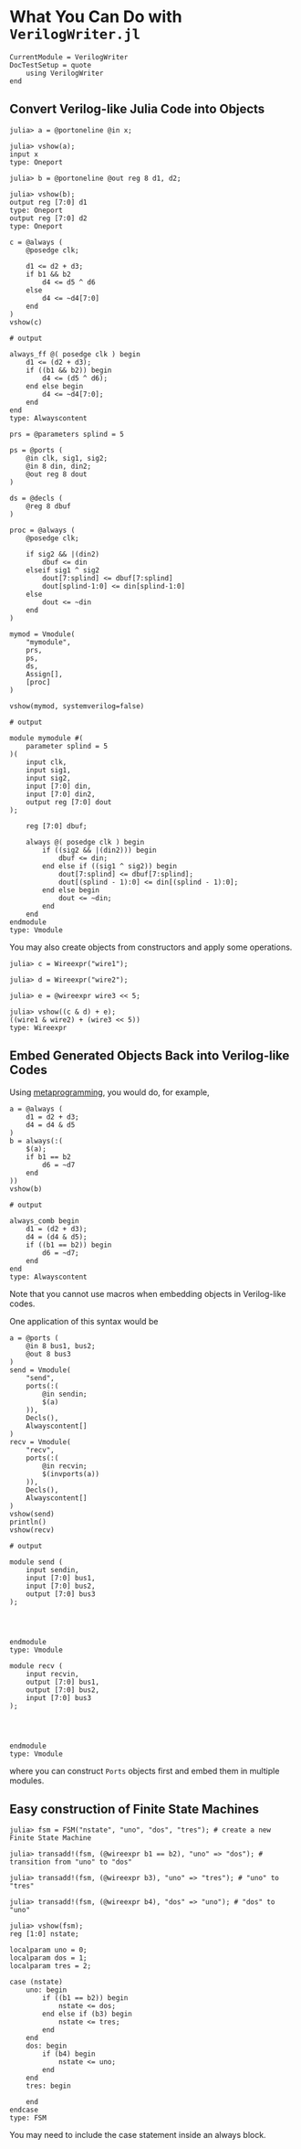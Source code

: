 # What You Can Do with `VerilogWriter.jl`

```@meta 
CurrentModule = VerilogWriter
DocTestSetup = quote
    using VerilogWriter
end
```

## Convert Verilog-like Julia Code into Objects

```jldoctest
julia> a = @portoneline @in x;

julia> vshow(a);
input x
type: Oneport

julia> b = @portoneline @out reg 8 d1, d2;

julia> vshow(b);
output reg [7:0] d1
type: Oneport
output reg [7:0] d2
type: Oneport
```
```jldoctest
c = @always (
    @posedge clk;
    
    d1 <= d2 + d3;
    if b1 && b2
        d4 <= d5 ^ d6 
    else
        d4 <= ~d4[7:0] 
    end
)
vshow(c)

# output

always_ff @( posedge clk ) begin
    d1 <= (d2 + d3);
    if ((b1 && b2)) begin
        d4 <= (d5 ^ d6);
    end else begin
        d4 <= ~d4[7:0];
    end
end
type: Alwayscontent
```
```jldoctest
prs = @parameters splind = 5

ps = @ports (
    @in clk, sig1, sig2;
    @in 8 din, din2;
    @out reg 8 dout
)

ds = @decls (
    @reg 8 dbuf
)

proc = @always (
    @posedge clk;

    if sig2 && |(din2)
        dbuf <= din 
    elseif sig1 ^ sig2
        dout[7:splind] <= dbuf[7:splind]
        dout[splind-1:0] <= din[splind-1:0]
    else
        dout <= ~din 
    end
)

mymod = Vmodule(
    "mymodule",
    prs,
    ps,
    ds,
    Assign[],
    [proc]
)

vshow(mymod, systemverilog=false)

# output

module mymodule #(
    parameter splind = 5
)(
    input clk,
    input sig1,
    input sig2,
    input [7:0] din,
    input [7:0] din2,
    output reg [7:0] dout
);

    reg [7:0] dbuf;

    always @( posedge clk ) begin
        if ((sig2 && |(din2))) begin
            dbuf <= din;
        end else if ((sig1 ^ sig2)) begin
            dout[7:splind] <= dbuf[7:splind];
            dout[(splind - 1):0] <= din[(splind - 1):0];
        end else begin
            dout <= ~din;
        end
    end
endmodule
type: Vmodule
```


You may also create objects from constructors and apply some operations.
```jldoctest
julia> c = Wireexpr("wire1");

julia> d = Wireexpr("wire2");

julia> e = @wireexpr wire3 << 5;

julia> vshow((c & d) + e);
((wire1 & wire2) + (wire3 << 5))
type: Wireexpr
```

## Embed Generated Objects Back into Verilog-like Codes

Using [metaprogramming](https://docs.julialang.org/en/v1/manual/metaprogramming/), you would do, for example, 

```jldoctest
a = @always (
    d1 = d2 + d3;
    d4 = d4 & d5
)
b = always(:(
    $(a);
    if b1 == b2 
        d6 = ~d7
    end
))
vshow(b)

# output

always_comb begin
    d1 = (d2 + d3);
    d4 = (d4 & d5);
    if ((b1 == b2)) begin
        d6 = ~d7;
    end
end
type: Alwayscontent
```

Note that you cannot use macros when embedding objects in Verilog-like codes.

One application of this syntax would be 
```jldoctest
a = @ports (
    @in 8 bus1, bus2;
    @out 8 bus3
)
send = Vmodule(
    "send",
    ports(:(
        @in sendin;
        $(a)
    )),
    Decls(),
    Alwayscontent[]
)
recv = Vmodule(
    "recv",
    ports(:(
        @in recvin;
        $(invports(a))
    )),
    Decls(),
    Alwayscontent[]
)
vshow(send)
println()
vshow(recv)

# output

module send (
    input sendin,
    input [7:0] bus1,
    input [7:0] bus2,
    output [7:0] bus3
);
    



endmodule
type: Vmodule

module recv (
    input recvin,
    output [7:0] bus1,
    output [7:0] bus2,
    input [7:0] bus3
);
    



endmodule
type: Vmodule
```

where you can construct `Ports` objects first and embed them in multiple modules.

## Easy construction of Finite State Machines

```jldoctest
julia> fsm = FSM("nstate", "uno", "dos", "tres"); # create a new Finite State Machine

julia> transadd!(fsm, (@wireexpr b1 == b2), "uno" => "dos"); # transition from "uno" to "dos"

julia> transadd!(fsm, (@wireexpr b3), "uno" => "tres"); # "uno" to "tres"

julia> transadd!(fsm, (@wireexpr b4), "dos" => "uno"); # "dos" to "uno"

julia> vshow(fsm);
reg [1:0] nstate;

localparam uno = 0;
localparam dos = 1;
localparam tres = 2;

case (nstate)
    uno: begin
        if ((b1 == b2)) begin
            nstate <= dos;
        end else if (b3) begin
            nstate <= tres;
        end
    end
    dos: begin
        if (b4) begin
            nstate <= uno;
        end
    end
    tres: begin
        
    end
endcase
type: FSM
```

You may need to include the case statement inside an always block.